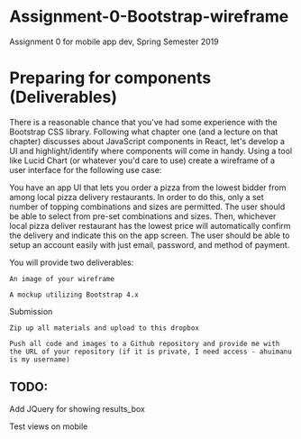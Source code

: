 # Assignment-0-Bootstrap-wireframe
Assignment 0 for mobile app dev, Spring Semester 2019

# Preparing for components (Deliverables) 

There is a reasonable chance that you've had some experience with the Bootstrap CSS library.  Following what chapter one (and a lecture on that chapter) discusses about JavaScript components in React, let's develop a UI and highlight/identify where components will come in handy.  Using a tool like Lucid Chart (or whatever you'd care to use) create a wireframe of a user interface for the following use case: 

You have an app UI that lets you order a pizza from the lowest bidder from among local pizza delivery restaurants.  In order to do this, only a set number of topping combinations and sizes are permitted.  The user should be able to select from pre-set combinations and sizes.  Then, whichever local pizza deliver restaurant has the lowest price will automatically confirm the delivery and indicate this on the app screen.  The user should be able to setup an account easily with just email, password, and method of payment. 

You will provide two deliverables: 

    An image of your wireframe 

    A mockup utilizing Bootstrap 4.x 

Submission 

    Zip up all materials and upload to this dropbox 

    Push all code and images to a Github repository and provide me with the URL of your repository (if it is private, I need access - ahuimanu is my username) 


## TODO: 
Add JQuery for showing results_box

Test views on mobile 

